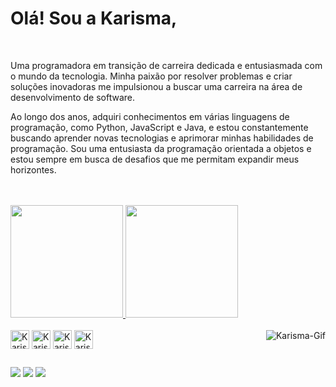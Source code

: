 # Olá! Sou a Karisma,

<br>
<p>Uma programadora em transição de carreira dedicada e entusiasmada com o mundo da tecnologia. Minha paixão por resolver problemas e criar soluções inovadoras me impulsionou a buscar uma carreira na área de desenvolvimento de software.</p>
<p> Ao longo dos anos, adquiri conhecimentos em várias linguagens de programação, como Python, JavaScript e Java, e estou constantemente buscando aprender novas tecnologias e aprimorar minhas habilidades de programação. Sou uma entusiasta da programação orientada a objetos e estou sempre em busca de desafios que me permitam expandir meus horizontes.</p>
<br><br>

<div>
<a href="https://github.com/karismasousa">
  <img height="180em" src="https://github-readme-stats.vercel.app/api?username=karismasousa&show_icons=true&theme=dracula&include_all_commits=true&count_private=true"/>
  <img height="180em" src="https://github-readme-stats.vercel.app/api/top-langs/?username=karismasousa&layout=compact&langs_cout=16&theme=dracula"/>
  </a>
</div>

<div style="display: inline_block"><br>
  <img align="center" alt="Karisma-Js" height="30" widht="40" src="https://cdn.jsdelivr.net/gh/devicons/devicon/icons/javascript/javascript-plain.svg"/>
  <img align="center" alt="Karisma-Js" height="30" widht="40" src="https://cdn.jsdelivr.net/gh/devicons/devicon/icons/html5/html5-plain.svg"/>
  <img align="center" alt="Karisma-Js" height="30" widht="40" src="https://cdn.jsdelivr.net/gh/devicons/devicon/icons/css3/css3-plain.svg"/>
  <img align="center" alt="Karisma-Js" height="30" widht="40" src="https://cdn.jsdelivr.net/gh/devicons/devicon/icons/react/react-original.svg"/>
    <img align="right" alt="Karisma-Gif" src="https://i.picasion.com/pic92/ac116223271da7c512d9fac84325b9fa.gif"/>
</div>

##
<div>
  <a href="https://www.linkedin.com/in/karismaalves/" target="_blank"><img src="https://img.shields.io/badge/LinkedIn-0077B5?style=for-the-badge&logo=linkedin&logoColor=white" target="_blank"></a>
   <a href="https://mail.google.com/mail/u/0/?tab=rm&ogbl#inbox" target="_blank"><img src="https://img.shields.io/badge/Gmail-D14836?style=for-the-badge&logo=gmail&logoColor=white" target="_blank"></a>
   <a href="https://discord.com/store" target="_blank"><img src="https://img.shields.io/badge/Discord-7289DA?style=for-the-badge&logo=discord&logoColor=white" target="_blank"></a>
   </div>  

